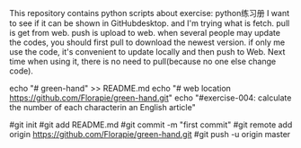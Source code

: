 ﻿This repository contains python scripts about exercise: python练习册
I want to see if it can be shown in GitHubdesktop.
and I'm trying what is fetch. pull is get from web. push is upload to web. 
when several people may update the codes, you should first pull to download the newest version. 
if only me use the code, it's convenient to update locally and then push to Web. Next time when using it, there is no need to pull(because no one else change code).

echo "# green-hand" >> README.md
echo "# web location https://github.com/Florapie/green-hand.git"
echo "#exercise-004: calculate the number of each characterin an English article"

#git init
#git add README.md
#git commit -m "first commit"
#git remote add origin https://github.com/Florapie/green-hand.git
#git push -u origin master
